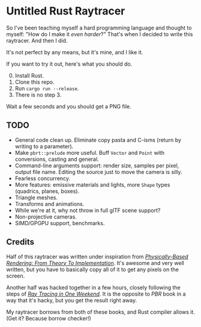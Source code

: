 # Untitled Rust Raytracer

So I've been teaching myself a hard programming language and thought to myself: "How do I make it _even harder_?" That's when I decided to write this raytracer. And then I did.

It's not perfect by any means, but it's mine, and I like it.

If you want to try it out, here's what you should do.

0. Install Rust.
1. Clone this repo.
1. Run `cargo run --release`.
1. There is no step 3.

Wait a few seconds and you should get a PNG file.

## TODO

-   General code clean up. Eliminate copy pasta and C-isms (return by writing to a parameter).
-   Make `pbrt::prelude` more useful. Buff `Vector` and `Point` with conversions, casting and general.
-   Command-line arguments support: render size, samples per pixel, output file name. Editing the source just to move the camera is silly.
-   Fearless concurrency.
-   More features: emissive materials and lights, more `Shape` types (quadrics, planes, boxes).
-   Triangle meshes.
-   Transforms and animations.
-   While we're at it, why not throw in full glTF scene support?
-   Non-projective cameras.
-   SIMD/GPGPU support, benchmarks.

## Credits

Half of this raytracer was written under inspiration from [_Physically-Based Rendering: From Theory To Implementation_][pbr-book]. It's awesome and very well written, but you have to basically copy all of it to get any pixels on the screen.

Another half was hacked together in a few hours, closely following the steps of [_Ray Tracing in One Weekend_][rtiow]. It is the opposite to _PBR_ book in a way that it's hacky, but you get the result right away.

My raytracer borrows from both of these books, and Rust compiler allows it. (Get it? Because borrow checker!)

[pbr-book]: http://www.pbr-book.org/
[rtiow]: https://raytracing.github.io/
